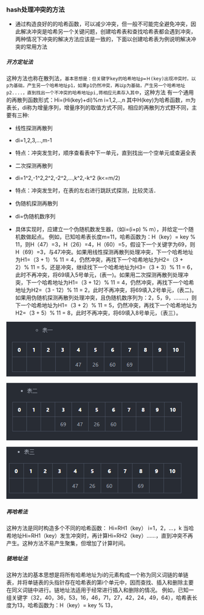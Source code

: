 ### hash处理冲突的方法

* 通过构造良好的的哈希函数，可以减少冲突，但一般不可能完全避免冲突，因此解决冲突是哈希另一个关键问题，创建哈希表和查找哈希表都会遇到冲突，两种情况下冲突的解决方法应该是一致的，下面以创建哈希表为例说明解决冲突的常用方法

##### 开方定址法
这种方法也称在散列法，`基本思想是：但关键字key的哈希地址p=Ｈ(key)出现冲突时，以p为基础，产生另一个哈希地址p1，如果p1仍然冲突，再以p为基础，产生另一个哈希地址p2....，直到找出一个不冲突的哈希地址pi,蒋相应元素存入其中`，这种方法
有一个通用的再散列函数形式：Hi=(Hi(key)+di)%m i=1,2,..,n
其中H(key)为哈希函数，m为表长，di称为增量序列，增量序列的取值方式不同，相应的再散列方式野不同，主要有三种:

- 线性探测再散列
 - di=1,2,3,...,m-1
 - 特点：冲突发生时，顺序查看表中下一单元，直到找出一个空单元或查遍全表

- 二次探测再散列
 - di=1^2,-1^2,2^2,-2^2,...,k^2,-k^2 (k<=m/2)
 - 特点：冲突发生时，在表的左右进行跳跃式探测，比较灵活．

- 伪随机探测再散列
 - di=伪随机数序列


* 具体实现时，应建立一个伪随机数发生器，（如i=(i+p) % m），并给定一个随机数做起点。
例如，已知哈希表长度m=11，哈希函数为：H（key）= key  %  11，则H（47）=3，H（26）=4，H（60）=5，假设下一个关键字为69，则H（69）=3，与47冲突。如果用线性探测再散列处理冲突，下一个哈希地址为H1=（3 + 1）% 11 = 4，仍然冲突，再找下一个哈希地址为H2=（3 + 2）% 11 = 5，还是冲突，继续找下一个哈希地址为H3=（3 + 3）% 11 = 6，此时不再冲突，将69填入5号单元，(表一)。如果用二次探测再散列处理冲突，下一个哈希地址为H1=（3 + 12）% 11 = 4，仍然冲突，再找下一个哈希地址为H2=（3 - 12）% 11 = 2，此时不再冲突，将69填入2号单元，(表二)。如果用伪随机探测再散列处理冲突，且伪随机数序列为：2，5，9，……..，则下一个哈希地址为H1=（3 + 2）% 11 = 5，仍然冲突，再找下一个哈希地址为H2=（3 + 5）% 11 = 8，此时不再冲突，将69填入8号单元，（表三）。

![表1](/img/0-0.png)


![表2](/img/0-1.png)


![表3](/img/0-2.png)


##### 再哈希法

这种方法是同时构造多个不同的哈希函数：
Hi=RH1（key）  i=1，2，…，k
当哈希地址Hi=RH1（key）发生冲突时，再计算Hi=RH2（key）……，直到冲突不再产生。这种方法不易产生聚集，但增加了计算时间。



##### 链地址法

这种方法的基本思想是将所有哈希地址为i的元素构成一个称为同义词链的单链表，并将单链表的头指针存在哈希表的第i个单元中，因而查找、插入和删除主要在同义词链中进行。链地址法适用于经常进行插入和删除的情况。
例如，已知一组关键字（32，40，36，53，16，46，71，27，42，24，49，64），哈希表长度为13，哈希函数为：H（key）= key % 13，

